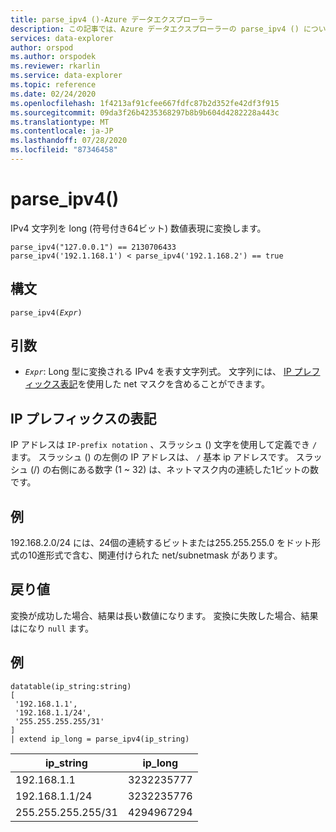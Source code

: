 ```yaml
---
title: parse_ipv4 ()-Azure データエクスプローラー
description: この記事では、Azure データエクスプローラーの parse_ipv4 () について説明します。
services: data-explorer
author: orspod
ms.author: orspodek
ms.reviewer: rkarlin
ms.service: data-explorer
ms.topic: reference
ms.date: 02/24/2020
ms.openlocfilehash: 1f4213af91cfee667fdfc87b2d352fe42df3f915
ms.sourcegitcommit: 09da3f26b4235368297b8b9b604d4282228a443c
ms.translationtype: MT
ms.contentlocale: ja-JP
ms.lasthandoff: 07/28/2020
ms.locfileid: "87346458"
---
```

# <a name="parse_ipv4"></a>parse_ipv4()

IPv4 文字列を long (符号付き64ビット) 数値表現に変換します。

```kusto
parse_ipv4("127.0.0.1") == 2130706433
parse_ipv4('192.1.168.1') < parse_ipv4('192.1.168.2') == true
```

## <a name="syntax"></a>構文

`parse_ipv4(`*`Expr`*`)`

## <a name="arguments"></a>引数

* *`Expr`*: Long 型に変換される IPv4 を表す文字列式。 文字列には、 [IP プレフィックス表記](#ip-prefix-notation)を使用した net マスクを含めることができます。

## <a name="ip-prefix-notation"></a>IP プレフィックスの表記

IP アドレスは `IP-prefix notation` 、スラッシュ () 文字を使用して定義でき `/` ます。
スラッシュ () の左側の IP アドレスは、 `/` 基本 ip アドレスです。 スラッシュ (/) の右側にある数字 (1 ~ 32) は、ネットマスク内の連続した1ビットの数です。

## <a name="example"></a>例

192.168.2.0/24 には、24個の連続するビットまたは255.255.255.0 をドット形式の10進形式で含む、関連付けられた net/subnetmask があります。

## <a name="returns"></a>戻り値

変換が成功した場合、結果は長い数値になります。
変換に失敗した場合、結果はになり `null` ます。
 
## <a name="example"></a>例

<!-- csl: https://help.kusto.windows.net/Samples -->
```kusto
datatable(ip_string:string)
[
 '192.168.1.1',
 '192.168.1.1/24',
 '255.255.255.255/31'
]
| extend ip_long = parse_ipv4(ip_string)
```

|ip_string|ip_long|
|---|---|
|192.168.1.1|3232235777|
|192.168.1.1/24|3232235776|
|255.255.255.255/31|4294967294|
